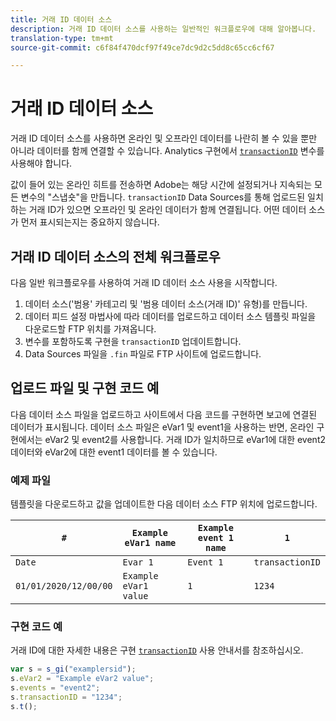 ```yaml
---
title: 거래 ID 데이터 소스
description: 거래 ID 데이터 소스를 사용하는 일반적인 워크플로우에 대해 알아봅니다.
translation-type: tm+mt
source-git-commit: c6f84f470dcf97f49ce7dc9d2c5dd8c65cc6cf67

---
```



# 거래 ID 데이터 소스

거래 ID 데이터 소스를 사용하면 온라인 및 오프라인 데이터를 나란히 볼 수 있을 뿐만 아니라 데이터를 함께 연결할 수 있습니다. Analytics 구현에서 [`transactionID`](/help/implement/vars/page-vars/transactionid.md) 변수를 사용해야 합니다.

값이 들어 있는 온라인 히트를 전송하면 Adobe는 해당 시간에 설정되거나 지속되는 모든 변수의 &quot;스냅숏&quot;을 만듭니다. `transactionID` Data Sources를 통해 업로드된 일치하는 거래 ID가 있으면 오프라인 및 온라인 데이터가 함께 연결됩니다. 어떤 데이터 소스가 먼저 표시되는지는 중요하지 않습니다.

## 거래 ID 데이터 소스의 전체 워크플로우

다음 일반 워크플로우를 사용하여 거래 ID 데이터 소스 사용을 시작합니다.

1. 데이터 소스(&#39;범용&#39; 카테고리 및 &#39;범용 데이터 소스(거래 ID)&#39; 유형)를 만듭니다.
1. 데이터 피드 설정 마법사에 따라 데이터를 업로드하고 데이터 소스 템플릿 파일을 다운로드할 FTP 위치를 가져옵니다.
1. 변수를 포함하도록 구현을 `transactionID` 업데이트합니다.
1. Data Sources 파일을 `.fin` 파일로 FTP 사이트에 업로드합니다.

## 업로드 파일 및 구현 코드 예

다음 데이터 소스 파일을 업로드하고 사이트에서 다음 코드를 구현하면 보고에 연결된 데이터가 표시됩니다. 데이터 소스 파일은 eVar1 및 event1을 사용하는 반면, 온라인 구현에서는 eVar2 및 event2를 사용합니다. 거래 ID가 일치하므로 eVar1에 대한 event2 데이터와 eVar2에 대한 event1 데이터를 볼 수 있습니다.

### 예제 파일

템플릿을 다운로드하고 값을 업데이트한 다음 데이터 소스 FTP 위치에 업로드합니다.

| `#` | `Example eVar1 name` | `Example event 1 name` | `1` |
|---|---|---|---|
| `Date` | `Evar 1` | `Event 1` | `transactionID` |
| `01/01/2020/12/00/00` | `Example eVar1 value` | `1` | `1234` |

### 구현 코드 예

거래 ID에 대한 자세한 내용은 구현 [`transactionID`](/help/implement/vars/page-vars/transactionid.md) 사용 안내서를 참조하십시오.

```js
var s = s_gi("examplersid");
s.eVar2 = "Example eVar2 value";
s.events = "event2";
s.transactionID = "1234";
s.t();
```
